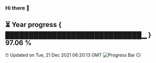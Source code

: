 ### Hi there 👋
⏳ Year progress { █████████████████████████████▁ } 97.06 %
---
⏰ Updated on Tue, 21 Dec 2021 06:20:13 GMT
![Progress Bar CI](https://github.com/liununu/liununu/workflows/Progress%20Bar%20CI/badge.svg)
